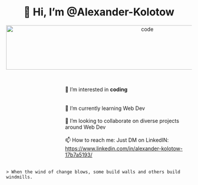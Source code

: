 <h1 align="center">
 👋 Hi, I’m @Alexander-Kolotow
</h1>

<p align="center">
<img width="750" height="120" src="https://media.giphy.com/media/26tn33aiTi1jkl6H6/giphy.gif" alt="code" />
</p>


<dl><dd><dl><dd><dl><dd><dl><dd>
<br>

👀 I’m interested in **coding**		
<br> <br>
🌱 I’m currently learning Web Dev
<br> <br>
💞️ I’m looking to collaborate on diverse projects around Web Dev
<br> <br>
📫 How to reach me: Just DM on LinkedIN: https://www.linkedin.com/in/alexander-kolotow-17b7a5193/
<br> <br>
</dd></dl></dd></dl></dd></dl></dd></dl>

	> When the wind of change blows, some build walls and others build windmills.
